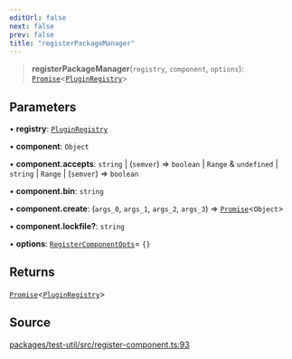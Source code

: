 ```yaml
---
editUrl: false
next: false
prev: false
title: "registerPackageManager"
---
```


> **registerPackageManager**(`registry`, `component`, `options`): [`Promise`]( https://developer.mozilla.org/docs/Web/JavaScript/Reference/Global_Objects/Promise )\<[`PluginRegistry`](/api/midnight-smoker/midnight-smoker/classes/pluginregistry/)\>

## Parameters

• **registry**: [`PluginRegistry`](/api/midnight-smoker/midnight-smoker/classes/pluginregistry/)

• **component**: `Object`

• **component\.accepts**: `string` \| (`semver`) => `boolean` \| `Range` & `undefined` \| `string` \| `Range` \| (`semver`) => `boolean`

• **component\.bin**: `string`

• **component\.create**: (`args_0`, `args_1`, `args_2`, `args_3`) => [`Promise`]( https://developer.mozilla.org/docs/Web/JavaScript/Reference/Global_Objects/Promise )\<`Object`\>

• **component\.lockfile?**: `string`

• **options**: [`RegisterComponentOpts`](/api/midnight-smoker/test-util/index/interfaces/registercomponentopts/)= `{}`

## Returns

[`Promise`]( https://developer.mozilla.org/docs/Web/JavaScript/Reference/Global_Objects/Promise )\<[`PluginRegistry`](/api/midnight-smoker/midnight-smoker/classes/pluginregistry/)\>

## Source

[packages/test-util/src/register-component.ts:93](https://github.com/boneskull/midnight-smoker/blob/417858b/packages/test-util/src/register-component.ts#L93)
